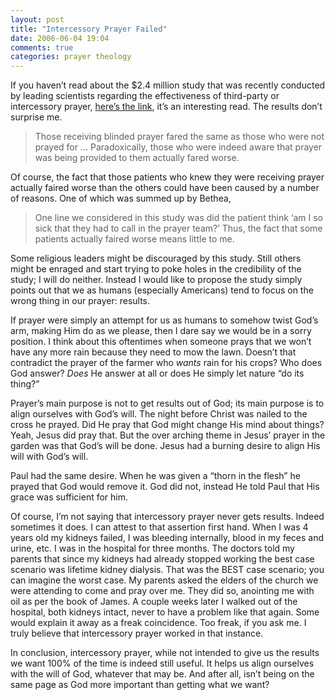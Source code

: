 ```yaml
---
layout: post
title: "Intercessory Prayer Failed"
date: 2006-06-04 19:04
comments: true
categories: prayer theology
---
```


If you haven&#8217;t read about the $2.4 million study that was recently conducted by leading scientists regarding the effectiveness of third-party or intercessory prayer, <a title="link to article discussing the study" href="http://www.stnews.org/News-2754.htm">here&#8217;s the link</a>, it&#8217;s an interesting read.  The results don&#8217;t surprise me.

> Those receiving blinded prayer fared the same as those who were not prayed for &#8230; Paradoxically, those who were   indeed aware that prayer was being provided to them actually fared worse.


Of course, the fact that those patients who knew they were receiving prayer actually faired worse than the others could have been caused by a number of reasons.  One of which was summed up by Bethea,

> One line we considered in this study was did the patient think &#8216;am I so sick that they had to call in the   prayer team?&#8217; Thus, the fact that some patients actually faired worse means little to me.

Some religious leaders might be discouraged by this study.  Still others might be enraged and start trying to poke holes in the credibility of the study; I will do neither.  Instead I would like to propose the study simply points out that we as humans (especially Americans) tend to focus on the wrong thing in our prayer: results.

If prayer were simply an attempt for us as humans to somehow twist God&#8217;s arm, making Him do as we please, then I dare say we would be in a sorry position.  I think about this oftentimes when someone prays that we won&#8217;t have any more rain because they need to mow the lawn.  Doesn&#8217;t that contradict the prayer of the farmer who <em>wants </em>rain for his crops?  Who does God answer?  <em>Does </em>He answer at all or does He simply let nature &#8220;do its thing?&#8221;

Prayer&#8217;s main purpose is not to get results out of God; its main purpose is to align ourselves with God&#8217;s will.  The night before Christ was nailed to the cross he prayed.  Did He pray that God might change His mind about things?  Yeah, Jesus did pray that.  But the over arching theme in Jesus&#8217; prayer in the garden was that God&#8217;s will be done.  Jesus had a burning desire to align His will with God&#8217;s will.

Paul had the same desire.  When he was given a &#8220;thorn in the flesh&#8221; he prayed that God would remove it.  God did not, instead He told Paul that His grace was sufficient for him.

Of course, I&#8217;m not saying that intercessory prayer never gets results.  Indeed sometimes it does.  I can attest to that assertion first hand.  When I was 4 years old my kidneys failed, I was bleeding internally, blood in my feces and urine, etc.  I was in the hospital for three months.  The doctors told my parents that since my kidneys had already stopped working the best case scenario was lifetime kidney dialysis.  That was the <span class="caps"><span class="caps"><span class="caps"><span class="caps">BEST</span></span></span></span> case scenario; you can imagine the worst case.  My parents asked the elders of the church we were attending to come and pray over me.  They did so, anointing me with oil as per the book of James.  A couple weeks later I walked out of the hospital, both kidneys intact, never to have a problem like that again.  Some would explain it away as a freak coincidence.  Too freak, if you ask me.  I truly believe that intercessory prayer worked in that instance.

In conclusion, intercessory prayer, while not intended to give us the results we want 100% of the time is indeed still useful.  It helps us align ourselves with the will of God, whatever that may be.  And after all, isn&#8217;t being on the same page as God more important than getting what we want?